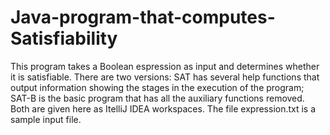 ﻿# Java-program-that-computes-Satisfiability

 This program takes a Boolean espression as input and determines whether it is satisfiable.  There are two versions: SAT has several help functions that output information showing the stages in  the execution of the program; SAT-B is the basic program that has all the auxiliary functions removed.  Both are given here as ItelliJ IDEA workspaces.  The file expression.txt is a sample input file. 

